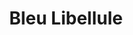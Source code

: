 ---
title: "Bleu Libellule"
url: /gonfreville-lorcher/bleu-libellule/
shop: fournitures pour coiffeurs
---